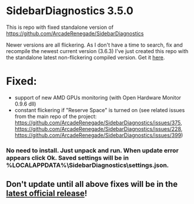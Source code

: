# SidebarDiagnostics 3.5.0
This is repo with fixed standalone version of https://github.com/ArcadeRenegade/SidebarDiagnostics

Newer versions are all flickering. As I don't have a time to search, fix and recompile the newest current version (3.6.3) I've just created this repo with the standalone latest non-flickering compiled version. Get it [here](https://github.com/drlight17/SidebarDiagnostics/releases/latest).

# Fixed:
- support of new AMD GPUs monitoring (with Open Hardware Monitor 0.9.6 dll)
- constant flickering if "Reserve Space" is turned on (see related issues from the main repo of the project: https://github.com/ArcadeRenegade/SidebarDiagnostics/issues/375, https://github.com/ArcadeRenegade/SidebarDiagnostics/issues/228, https://github.com/ArcadeRenegade/SidebarDiagnostics/issues/399)

### No need to install. Just unpack and run. When update error appears click Ok. Saved settings will be in %LOCALAPPDATA%\SidebarDiagnostics\settings.json.
## Don't update until all above fixes will be in the [latest official release](https://github.com/ArcadeRenegade/SidebarDiagnostics/releases/latest)!
